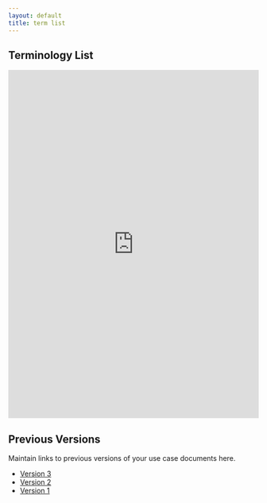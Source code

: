 ```yaml
---
layout: default
title: term list
---
```


## Terminology List

<iframe src="https://rb.gy/qr3aqa" style="width: 100%;height: 700px;border: none;"></iframe>

## Previous Versions

<p class="message-highlight">Maintain links to previous versions of your use case documents here.</p>

- [Version 3](files/termlist.xlsx)
- [Version 2](files/termlist.xlsx)
- [Version 1](files/termlist.xlsx)
